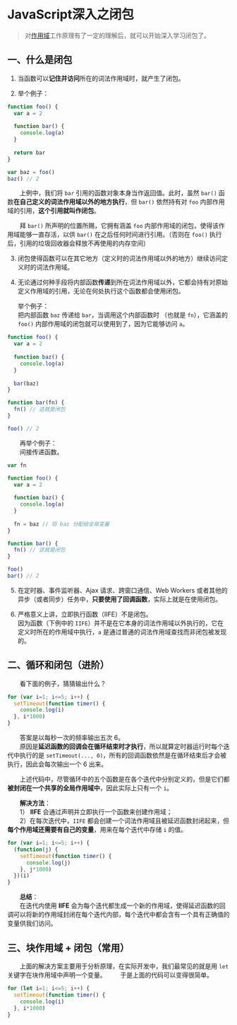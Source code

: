 # JavaScript深入之闭包

> 对[作用域](https://github.com/winyuan/head-frist-javascript/blob/master/articles/深入系列/JavaScript深入之作用域.md)工作原理有了一定的理解后，就可以开始深入学习闭包了。

## 一、什么是闭包
1. 当函数可以**记住并访问**所在的词法作用域时，就产生了闭包。

2. 举个例子：
```javascript
function foo() {
  var a = 2
  
  function bar() {
    console.log(a)
  }
  
  return bar
}

var baz = foo()
baz() // 2
```
&emsp;&emsp;上例中，我们将 `bar` 引用的函数对象本身当作返回值。此时，虽然 `bar()` 函数**在自己定义的词法作用域以外的地方执行**，但 `bar()` 依然持有对  `foo` 内部作用域的引用，**这个引用就叫作闭包**。  

&emsp;&emsp;拜 `bar()` 所声明的位置所赐，它拥有涵盖 `foo` 内部作用域的闭包，使得该作用域能够一直存活，以供 `bar()` 在之后任何时间进行引用。（否则在 `foo()` 执行后，引用的垃圾回收器会释放不再使用的内存空间）

3. 闭包使得函数可以在其它地方（定义时的词法作用域以外的地方）继续访问定义时的词法作用域。

4. 无论通过何种手段将内部函数**传递**到所在词法作用域以外，它都会持有对原始定义作用域的引用，无论在何处执行这个函数都会使用闭包。  

   举个例子：  
   把内部函数 `baz` 传递给 `bar`，当调用这个内部函数时 （也就是 `fn`），它涵盖的 `foo()` 内部作用域的闭包就可以使用到了，因为它能够访问 `a`。
```javascript
function foo() {
  var a = 2
  
  function baz() {
    console.log(a)
  }
  
  bar(baz)
}

function bar(fn) {
  fn() // 这就是闭包
}

foo() // 2
```
&emsp;&emsp;再举个例子：  
&emsp;&emsp;间接传递函数。

```javascript
var fn

function foo() {
  var a = 2
  
  function baz() {
    console.log(a)
  }
  
  fn = baz // 将 baz 分配给全局变量
}

function bar() {
  fn() // 这就是闭包
}

foo()
bar() // 2
```

5. 在定时器、事件监听器、Ajax 请求、跨窗口通信、Web Workers 或者其他的异步（或者同步）任务中，**只要使用了回调函数**，实际上就是在使用闭包。

6. 严格意义上讲，立即执行函数（IIFE）不是闭包。  
    因为函数（下例中的 `IIFE`）并不是在它本身的词法作用域以外执行的，它在定义时所在的作用域中执行，`a` 是通过普通的词法作用域查找而非闭包被发现的。


## 二、循环和闭包（进阶）
&emsp;&emsp;看下面的例子，猜猜输出什么？
```javascript
for (var i=1; i<=5; i++) {
  setTimeout(function timer() {
    console.log(i)
  }, i*1000)
}
```
&emsp;&emsp;答案是以每秒一次的频率输出五次 6。  
&emsp;&emsp;原因是**延迟函数的回调会在循环结束时才执行**，所以就算定时器运行时每个迭代中执行的是 `setTimeout(..., 0)`，所有的回调函数依然是在循环结束后才会被执行，因此会每次输出一个 6 出来。  

&emsp;&emsp;上述代码中，尽管循环中的五个函数是在各个迭代中分别定义的，但是它们都**被封闭在一个共享的全局作用域中**，因此实际上只有一个 `i`。  

&emsp;&emsp;**解决方法**：  
&emsp;&emsp;1） **IIFE** 会通过声明并立即执行一个函数来创建作用域；  
&emsp;&emsp;2）在每次迭代中，`IIFE` 都会创建一个词法作用域且被延迟函数封闭起来，但**每个作用域还需要有自己的变量**，用来在每个迭代中存储 `i` 的值。

```javascript
for (var i=1; i<=5; i++) {
  (function(j) {
    setTimeout(function timer() {
      console.log(j)
    }, j*1000)
  })(i)
}
```

&emsp;&emsp;**总结**：  
&emsp;&emsp;在迭代内使用 **IIFE** 会为每个迭代都生成一个新的作用域，使得延迟函数的回调可以将新的作用域封闭在每个迭代内部，每个迭代中都会含有一个具有正确值的变量供我们访问。

## 三、块作用域 + 闭包（常用）
&emsp;&emsp;上面的解决方案主要用于分析原理，在实际开发中，我们最常见的就是用 `let` 关键字在块作用域中声明一个变量。
&emsp;&emsp;于是上面的代码可以变得很简单。
```javascript
for (let i=1; i<=5; i++) {
  setTimeout(function timer() {
    console.log(i)
  }, i*1000)
}
```
